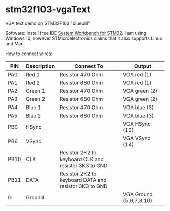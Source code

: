 # stm32f103-vgaText
VGA text demo on STM32F103 "bluepill"

Software: Install free IDE [System Workbench for STM32](https://www.st.com/en/development-tools/sw4stm32.html/). I am using Windows 10, however STMicroelectronics claims that it also supports Linux and Mac.

How to connect wires:

| PIN | Description | Connect To | Output |
| --- | ----------- | ---------- | ------ |
| PA0 | Red 1 | Resistor 470 Ohm | VGA red (1)
| PA1 | Red 2 | Resistor 680 Ohm | VGA red (1)
| PA2 | Green 1 | Resistor 470 Ohm | VGA green (2)
| PA3 | Green 2 | Resistor 680 Ohm | VGA green (2)
| PA4 | Blue 1 | Resistor 470 Ohm | VGA blue (3)
| PA5 | Blue 2 | Resistor 680 Ohm | VGA blue (3)
| PB0 | HSync | | VGA HSync (13)
| PB6 | VSync | | VGA VSync (14)
| PB10 | CLK | Resistor 2K2 to keyboard CLK and resistor 3K3 to GND
| PB11 | DATA | Resistor 2K2 to keyboard DATA and resistor 3K3 to GND
| G | Ground | | VGA Ground (5,6,7,8,10)
